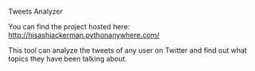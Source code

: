 Tweets Analyzer

You can find the project hosted here:
http://hisashiackerman.pythonanywhere.com/

This tool can analyze the tweets of any user on Twitter and find out what topics they have been talking about.

